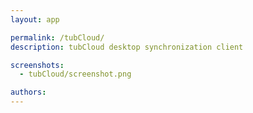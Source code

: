 ```yaml
---
layout: app

permalink: /tubCloud/
description: tubCloud desktop synchronization client

screenshots:
  - tubCloud/screenshot.png

authors:
---
```

